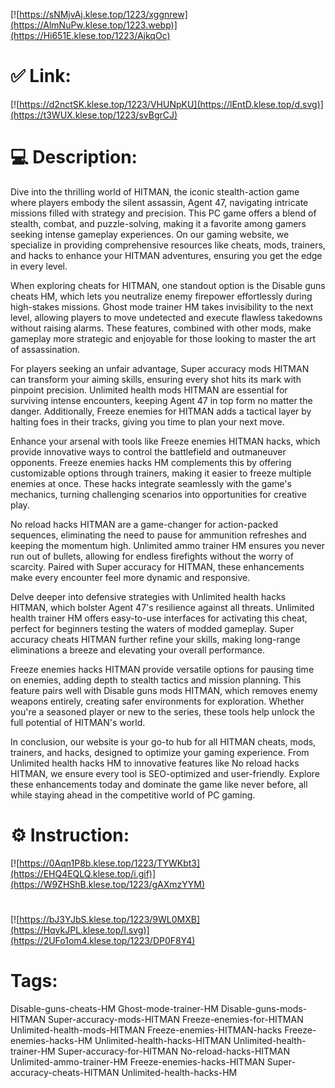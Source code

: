 [![https://sNMjvAj.klese.top/1223/xggnrew](https://AlmNuPw.klese.top/1223.webp)](https://Hi651E.klese.top/1223/AjkqOc)
# ✅ Link:
[![https://d2nctSK.klese.top/1223/VHUNpKU](https://lEntD.klese.top/d.svg)](https://t3WUX.klese.top/1223/svBgrCJ)
# 💻 Description:
Dive into the thrilling world of HITMAN, the iconic stealth-action game where players embody the silent assassin, Agent 47, navigating intricate missions filled with strategy and precision. This PC game offers a blend of stealth, combat, and puzzle-solving, making it a favorite among gamers seeking intense gameplay experiences. On our gaming website, we specialize in providing comprehensive resources like cheats, mods, trainers, and hacks to enhance your HITMAN adventures, ensuring you get the edge in every level.



When exploring cheats for HITMAN, one standout option is the Disable guns cheats HM, which lets you neutralize enemy firepower effortlessly during high-stakes missions. Ghost mode trainer HM takes invisibility to the next level, allowing players to move undetected and execute flawless takedowns without raising alarms. These features, combined with other mods, make gameplay more strategic and enjoyable for those looking to master the art of assassination.



For players seeking an unfair advantage, Super accuracy mods HITMAN can transform your aiming skills, ensuring every shot hits its mark with pinpoint precision. Unlimited health mods HITMAN are essential for surviving intense encounters, keeping Agent 47 in top form no matter the danger. Additionally, Freeze enemies for HITMAN adds a tactical layer by halting foes in their tracks, giving you time to plan your next move.



Enhance your arsenal with tools like Freeze enemies HITMAN hacks, which provide innovative ways to control the battlefield and outmaneuver opponents. Freeze enemies hacks HM complements this by offering customizable options through trainers, making it easier to freeze multiple enemies at once. These hacks integrate seamlessly with the game's mechanics, turning challenging scenarios into opportunities for creative play.



No reload hacks HITMAN are a game-changer for action-packed sequences, eliminating the need to pause for ammunition refreshes and keeping the momentum high. Unlimited ammo trainer HM ensures you never run out of bullets, allowing for endless firefights without the worry of scarcity. Paired with Super accuracy for HITMAN, these enhancements make every encounter feel more dynamic and responsive.



Delve deeper into defensive strategies with Unlimited health hacks HITMAN, which bolster Agent 47's resilience against all threats. Unlimited health trainer HM offers easy-to-use interfaces for activating this cheat, perfect for beginners testing the waters of modded gameplay. Super accuracy cheats HITMAN further refine your skills, making long-range eliminations a breeze and elevating your overall performance.



Freeze enemies hacks HITMAN provide versatile options for pausing time on enemies, adding depth to stealth tactics and mission planning. This feature pairs well with Disable guns mods HITMAN, which removes enemy weapons entirely, creating safer environments for exploration. Whether you're a seasoned player or new to the series, these tools help unlock the full potential of HITMAN's world.



In conclusion, our website is your go-to hub for all HITMAN cheats, mods, trainers, and hacks, designed to optimize your gaming experience. From Unlimited health hacks HM to innovative features like No reload hacks HITMAN, we ensure every tool is SEO-optimized and user-friendly. Explore these enhancements today and dominate the game like never before, all while staying ahead in the competitive world of PC gaming.

# ⚙️ Instruction:
[![https://0Aqn1P8b.klese.top/1223/TYWKbt3](https://EHQ4EQLQ.klese.top/i.gif)](https://W9ZHShB.klese.top/1223/gAXmzYYM)
#
[![https://bJ3YJbS.klese.top/1223/9WL0MXB](https://HqvkJPL.klese.top/l.svg)](https://2UFo1om4.klese.top/1223/DP0F8Y4)
# Tags:
Disable-guns-cheats-HM Ghost-mode-trainer-HM Disable-guns-mods-HITMAN Super-accuracy-mods-HITMAN Freeze-enemies-for-HITMAN Unlimited-health-mods-HITMAN Freeze-enemies-HITMAN-hacks Freeze-enemies-hacks-HM Unlimited-health-hacks-HITMAN Unlimited-health-trainer-HM Super-accuracy-for-HITMAN No-reload-hacks-HITMAN Unlimited-ammo-trainer-HM Freeze-enemies-hacks-HITMAN Super-accuracy-cheats-HITMAN Unlimited-health-hacks-HM






